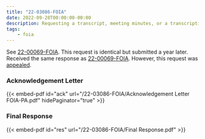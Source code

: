 ```yaml
---
title: "22-03086-FOIA"
date: 2022-09-28T00:00:00-00:00
description: Requesting a transcript, meeting minutes, or a transcription of an electronic recording disclosing the identity of each speaker of the closed SEC meeting on May 13, 2021 @ 2PM. Identical to 22-00069-FOIA but prepared to appeal this time.
tags:
    - foia
---
```


See [22-00069-FOIA][22-00069-FOIA]. This request is identical but submitted a year later. Received the same response as [22-00069-FOIA][22-00069-FOIA]. However, this request was [appealed][23-00004-APPS].

### Acknowledgement Letter

{{< embed-pdf id="ack" url="/22-03086-FOIA/Acknowledgement Letter FOIA-PA.pdf" hidePaginator="true" >}}

### Final Response

{{< embed-pdf id="res" url="/22-03086-FOIA/Final Response.pdf" >}}

[22-00069-FOIA]: /2021/10/22-00069-foia/
[23-00004-APPS]: /2022/10/23-00004-apps/
